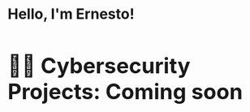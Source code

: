 <h1>Hello, I'm Ernesto! <br/><a Cybersecurity Analyst</a>
<h2>👨‍💻 Cybersecurity Projects: Coming soon</h2>
